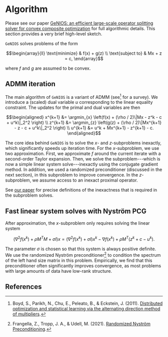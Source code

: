 # Algorithm

Please see our paper [GeNIOS: an efficient large-scale operator splitting solver 
for convex composite optimization]() for full algorithmic details. This section
provides a very brief high-level sketch.

`GeNIOS` solves problems of the form
```math
\begin{array}{ll}
\text{minimize}     & f(x) + g(z) \\
\text{subject to}   & Mx + z = c,
\end{array}
```
where $f$ and $g$ are assumed to be convex.

## ADMM iteration
The main algorithm of `GeNIOS` is a variant of ADMM (see[^1] for a survey).
We introduce a (scaled) dual variable $u$ corresponding to the linear equality
constraint. The updates for the primal and dual variables are then
```math
\begin{aligned}
    x^{k+1} &= \argmin_{x} \left(f(x) + (\rho / 2)\|Mx - z^k - c + u^k\|_2^2 \right) \\
    z^{k+1} &= \argmin_{z} \left(g(z) + (\rho / 2)\|Mx^{k+1} - z - c + u^k\|_2^2 \right) \\
    u^{k+1} &= u^k + Mx^{k+1} - z^{k+1} - c. 
\end{aligned}
```
The core idea behind `GeNIOS` is to solve the $x$- and $z$-subproblems inexactly,
which significantly speeds up iteration time. For the $x$-subproblem, we use two 
approximation. First, we approximate $f$ around the current iterate with a
second-order Taylor expansion. Then, we solve the subproblem---which is now a
simple linear system solve---inexactly using the conjugate gradient method.
In addition, we used a randomized preconditioner (discussed in the next section),
in this subproblem to improve convergence. In the $z$-subproblem, we assume
access to an inexact proximal operator.

See [our paper]() for precise definitions of the inexactness that is required in
the subproblem solves.


## Fast linear system solves with Nyström PCG
After approximation, the $x$-subproblem only requires solving the linear system
```math
\left(\nabla^2 f(x^k) + \rho M^TM + \sigma I\right) x = (\nabla^2 f(x^k) + \sigma I) x^k - \nabla f(x^k) + \rho M^T (z^k + c - u^k).
```
The parameter $\sigma$ is chosen so that this system is always positive definite.
We use the randomized Nyström preconditioner[^2] to condition the spectrum of the
left hand size matrix in this problem. Empirically, we find that this preconditioner
often significantly improves convergence, as most problems with large amounts of
data have low-rank structure.


## References
[^1]: Boyd, S., Parikh, N., Chu, E., Peleato, B., & Eckstein, J. (2011). [Distributed optimization and statistical learning via the alternating direction method of multipliers](https://stanford.edu/~boyd/admm.html).

[^2]: Frangella, Z., Tropp, J. A., & Udell, M. (2021). [Randomized Nyström Preconditioning](https://arxiv.org/abs/2110.02820).
